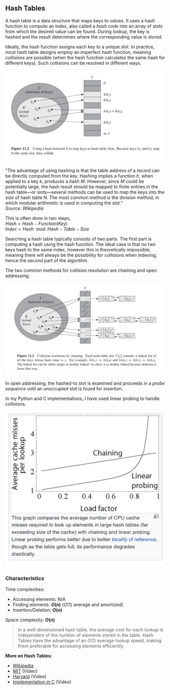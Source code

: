 ## Hash Tables
A hash table is a data structure that maps keys to values.
It uses a hash function to compute an index, also called a _hash code_
into an array of slots from which the desired value can be found.
During lookup, the key is hashed and the result determines where
the corresponding value is stored.

Ideally, the hash function assigns each key to a unique slot.
In practice, most hash table designs employ an imperfect hash function,
meaning _collisions_ are possible (when the hash function calculates
the same hash for different keys). Such collisions can be resolved
in different ways.

![Source: Introduction to Algorithms](media/hash_table.png)

"The advantage of using hashing is that the table address of a record can be directly computed from the key. 
Hashing implies a function $h$, when applied to a key $k$, produces a hash $M$. 
However, since $M$ could be potentially large, the hash result should be mapped to finite entries in the 
hash table—or slots—several methods can be used to map the keys into the size of hash table $N$. 
The most common method is the division method, in which modular arithmetic is used in computing the slot." \
_Source: Wikipedia_

This is often done in two steps, \
$Hash = Hash-Function(Key)$ \
$Index = Hash \mod Hash-Table-Size$

Searching a hash table typically consists of two parts.
The first part is computing a hash using the hash function.
The ideal case is that no two keys hash to the same index, however
this is theoretically impossible, meaning there will always be the possibility
for collisions when indexing, hence the second part of the algorithm.

The two common methods for collision resolution are chaining and open addressing.

![Source: Introduction to Algorithms](media/hash_tables_chaining.png)


In open addressing, the hashed-to slot is examined and proceeds in a 
_probe sequence_ until an unoccupied slot is found for insertion.

In my Python and C implementations, I have used linear probing to handle collisions.

![Source: Wikipedia](media/chaining_vs_linear_probing.png)

### Characteristics
Time complexities:
* Accessing elements: N/A
* Finding elements: **$O(n)$** ($O(1)$ average and amortized)
* Insertion/Deletion: **$O(n)$**

Space complexity: **$O(n)$**

> In a well-dimensioned hash table, the average cost for each lookup is independent
> of the number of elements stored in the table. Hash Tables have the advantage of
> an $O(1)$ average lookup speed, making them preferable for accessing elements efficiently. 

**More on Hash Tables:**
* [Wikipedia](https://en.wikipedia.org/wiki/Hash_table)
* [MIT](https://en.wikipedia.org/wiki/Hash_table) (Video)
* [Harvard](https://youtu.be/nvzVHwrrub0) (Video)
* [Implementation in C](https://youtu.be/wg8hZxMRwcw) (Video)
